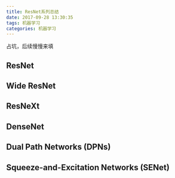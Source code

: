 ```yaml
---
title: ResNet系列总结
date: 2017-09-28 13:30:35
tags: 机器学习
categories: 机器学习
---
```

占坑，后续慢慢来填
## ResNet

## Wide ResNet

## ResNeXt

## DenseNet

## Dual Path Networks (DPNs)

## Squeeze-and-Excitation Networks (SENet)
